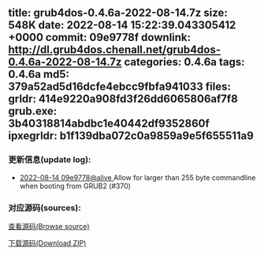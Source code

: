 title: grub4dos-0.4.6a-2022-08-14.7z
size: 548K
date: 2022-08-14 15:22:39.043305412 +0000
commit: 09e9778f
downlink: http://dl.grub4dos.chenall.net/grub4dos-0.4.6a-2022-08-14.7z
categories: 0.4.6a
tags: 0.4.6a
md5: 379a52ad5d16dcfe4ebcc9fbfa941033
files:
  grldr: 414e9220a908fd3f26dd6065806af7f8
  grub.exe: 3b40318814abdbc1e40442df9352860f
  ipxegrldr: b1f139dba072c0a9859a9e5f655511a9
---

### 更新信息(update log):
  * [2022-08-14 09e9778@alive ](https://github.com/chenall/grub4dos/commit/09e9778f521df6ca86db690ea35112b87f8dc348)     Allow for larger than 255 byte commandline when booting from GRUB2 (#370)


### 对应源码(sources):
  [查看源码(Browse source)](https://github.com/chenall/grub4dos/tree/09e9778f521df6ca86db690ea35112b87f8dc348)

  [下载源码(Download ZIP)](https://github.com/chenall/grub4dos/archive/09e9778f521df6ca86db690ea35112b87f8dc348.zip)
